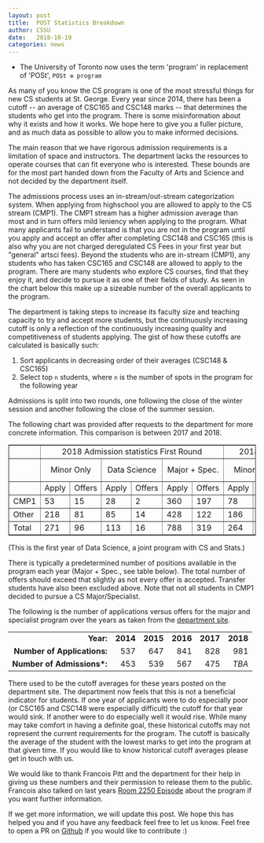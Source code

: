 ```yaml
---
layout: post
title:  POST Statistics Breakdown
author: CSSU
date:   2018-10-19
categories: news
---
```


* The University of Toronto now uses the term 'program' in replacement of 'POSt', `POSt ≡ program`

As many of you know the CS program is one of the most stressful things for new CS students at St. George. Every year since 2014, there has been a cutoff -- an average of CSC165 and CSC148 marks -- that determines the students who get into the program. There is some misinformation about why it exists and how it works. We hope here to give you a fuller picture, and as much data as possible to allow you to make informed decisions.

The main reason that we have rigorous admission requirements is a limitation of space and instructors. The department lacks the resources to operate courses that can fit everyone who is interested. These bounds are for the most part handed down from the Faculty of Arts and Science and not decided by the department itself.

The admissions process uses an in-stream/out-stream categorization system. When applying from highschool you are allowed to apply to the CS stream (CMP1). The CMP1 stream has a higher admission average than most and in turn offers mild leniency when applying to the program. What many applicants fail to understand is that you are not in the program until you apply and accept an offer after completing CSC148 and CSC165 (this is also why you are not charged deregulated CS Fees in your first year but "general" artsci fees). Beyond the students who are in-stream (CMP1), any students who has taken CSC165 and CSC148 are allowed to apply to the program. There are many students who explore CS courses, find that they enjoy it, and decide to pursue it as one of their fields of study. As seen in the chart below this make up a sizeable number of the overall applicants to the program.

The department is taking steps to increase its faculty size and teaching capacity to try and accept more students, but the continuously increasing cutoff is only a reflection of the continuously increasing quality and competitiveness of students applying. The gist of how these cutoffs are calculated is basically such: 
1. Sort applicants in decreasing order of their averages (CSC148 & CSC165)
2. Select top `n` students, where `n` is the number of spots in the program for the following year

Admissions is split into two rounds, one following the close of the winter session and another following the close of the summer session.

The following chart was provided after requests to the department for more concrete information. This comparison is between 2017 and 2018.

<table cellpadding="2" border="1">
     <tbody>
       <tr>
         <td><br>
         </td>
         <td colspan="6" align="center">2018 Admission statistics First Round</td>
         <td colspan="6" align="center">2018 Admission statistics Second Round</td>
         <td colspan="5" align="center">2017 Major + Spec. statistics</td>
       </tr>
       <tr>
         <td><br>
         </td>
         <td colspan="2" align="center">Minor Only</td>
         <td colspan="2" align="center">Data Science</td>
         <td colspan="2" align="center">Major + Spec.</td>
         <td colspan="2" align="center">Minor Only</td>
         <td colspan="2" align="center">Data Science</td>
         <td colspan="2" align="center">Major + Spec.</td>
         <td colspan="2" align="center">First Round</td>
         <td colspan="2" align="center">Second Round</td>
       </tr>
       <tr>
         <td><br>
         </td>
         <td>Apply</td>
         <td>Offers</td>
         <td>Apply</td>
         <td>Offers</td>
         <td>Apply</td>
         <td>Offers</td>
         <td>Apply</td>
         <td>Offers</td>
         <td>Apply</td>
         <td>Offers</td>
         <td>Apply</td>
         <td>Offers</td>
         <td>Apply</td>
         <td>Offers</td>
         <td>Apply</td>
         <td>Offers</td>
       </tr>
       <tr>
         <td>CMP1</td>
         <td>53</td>
         <td>15</td>
         <td>28</td>
         <td>2</td>
         <td>360</td>
         <td>197</td>
         <td>78</td>
         <td>35</td>
         <td>24</td>
         <td>4</td>
         <td>146</td>
         <td>49</td>
         <td>268</td>
         <td>148</td>
         <td>57</td>
         <td>10</td>
       </tr>
       <tr>
         <td>Other</td>
         <td>218</td>
         <td>81</td>
         <td>85</td>
         <td>14</td>
         <td>428</td>
         <td>122</td>
         <td>186</td>
         <td>79</td>
         <td>63</td>
         <td>6</td>
         <td>253</td>
         <td>62</td>
         <td>411</td>
         <td>155</td>
         <td>272</td>
         <td>55</td>
       </tr>
       <tr>
         <td>Total</td>
         <td>271</td>
         <td>96</td>
         <td>113</td>
         <td>16</td>
         <td>788</td>
         <td>319</td>
         <td>264</td>
         <td>114</td>
         <td>87</td>
         <td>10</td>
         <td>399</td>
         <td>111</td>
         <td>679</td>
         <td>303</td>
         <td>329</td>
         <td>65</td>
       </tr>
     </tbody>
   </table>

(This is the first year of Data Science, a joint program with CS and Stats.)

There is typically a predetermined number of positions available in the program each year (Major + Spec., see table below). The total number of offers should exceed that slightly as not every offer is accepted. Transfer students have also been excluded above. Note that not all students in CMP1 decided to pursue a CS Major/Specialist. 

The following is the number of applications versus offers for the major and specialist program over the years as taken from the [department site](http://web.cs.toronto.edu/program/ugrad/admission.htm).

<table cellspacing="3" cellpadding="3">
   <tbody align="right">
       <tr>
           <td><b>Year:</b></td>
           <td align="center"><b>2014</b></td>
           <td align="center"><b>2015</b></td>
           <td align="center"><b>2016</b></td>
           <td align="center"><b>2017</b></td>
           <td align="center"><b>2018</b></td>
       </tr>
       <tr>
           <td><b>Number of Applications:</b></td>
           <td>537</td>
           <td>647</td>
           <td>841</td>
           <td>828</td>
           <td>981</td>
       </tr>
       <tr>
           <td><b>Number of Admissions*:</b></td>
           <td>453</td>
           <td>539</td>
           <td>567</td>
           <td>475</td>
           <td><em>TBA</em></td>
       </tr>
   </tbody>
</table>

There used to be the cutoff averages for these years posted on the department site. The department now feels that this is not a beneficial indicator for students. If one year of applicants were to do especially poor (or CSC165 and CSC148 were especially difficult) the cutoff for that year would sink. If another were to do especially well it would rise. While many may take comfort in having a definite goal, these historical cutoffs may not represent the current requirements for the program. The cutoff is basically the average of the student with the lowest marks to get into the program at that given time. If you would like to know historical cutoff averages please get in touch with us.

We would like to thank Francois Pitt and the department for their help in giving us these numbers and their permission to release them to the public. Francois also talked on last years [Room 2250 Episode](https://soundcloud.com/room-2250/s1e2-the-pitt-questions) about the program if you want further information.

If we get more information, we will update this post. We hope this has helped you and if you have any feedback feel free to let us know. Feel free to open a PR on [Github](https://github.com/cssu/cssu.ca/blob/draft/_posts/news/2018-10-19-POST-numbers.md) if you would like to contribute :) 
